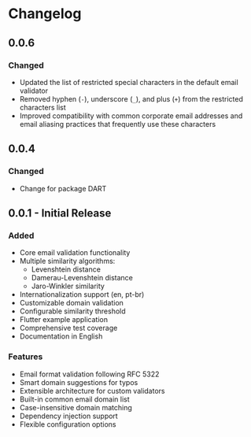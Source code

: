 # Changelog

## 0.0.6

### Changed
- Updated the list of restricted special characters in the default email validator
- Removed hyphen (`-`), underscore (`_`), and plus (`+`) from the restricted characters list
- Improved compatibility with common corporate email addresses and email aliasing practices that frequently use these characters

## 0.0.4
### Changed
- Change for package DART
## 0.0.1 - Initial Release

### Added
- Core email validation functionality
- Multiple similarity algorithms:
  - Levenshtein distance
  - Damerau-Levenshtein distance
  - Jaro-Winkler similarity
- Internationalization support (en, pt-br)
- Customizable domain validation
- Configurable similarity threshold
- Flutter example application
- Comprehensive test coverage
- Documentation in English

### Features
- Email format validation following RFC 5322
- Smart domain suggestions for typos
- Extensible architecture for custom validators
- Built-in common email domain list
- Case-insensitive domain matching
- Dependency injection support
- Flexible configuration options
